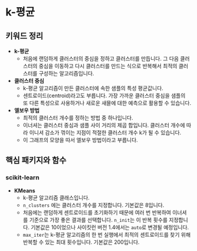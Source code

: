 # k-평균

## 키워드 정리

- **k-평균**
  - 처음에 랜덤하게 클러스터의 중심을 정하고 클러스터를 만듭니다. 그 다음 클러스터의 중심을 이동하고 다시 클러스터를 만드는 식으로 반복해서 최적의 클러스터를 구성하는 알고리즘입니다.
- **클러스터 중심**
  - k-평균 알고리즘이 만든 클러스터에 속한 샘플의 특성 평균값니다.
  - 센트로이드(centroid)라고도 부릅니다. 가장 가까운 클러스터 중심을 샘플의 또 다른 특성으로 사용하거나 새로운 새믈에 대한 예측으로 활용할 수 있습니다.
- **엘보우 방법**
  - 최적의 클러스터 개수를 정하는 방법 중 하나입니다.
  - 이너셔는 클러스터 중심과 샘플 사이 거리의 제곱 합입니다. 클러스터 개수에 따라 이니셔 감소가 꺾이는 지점이 적절한 클러스터 개수 k가 될 수 있습니다.
  - 이 그래프의 모양을 따서 엘보우 방법이라고 부릅니다.

## 핵심 패키지와 함수

### scikit-learn

- **KMeans**
  - k-평균 알고리즘 클래스입니다.
  - `n_clusters` 에는 클러스터 개수를 지정합니다. 기본값은 8입니다.
  - 처음에는 랜덤하게 센트로이드를 초기화하기 때문에 여러 번 반복하여 이너셔를 기준으로 가장 좋은 결과를 선택합니다. `n_init`는 이 반복 횟수를 지정합니다. 기본값은 10이었으나 사이킷런 버전 1.4에서는 `auto`로 변경될 예정입니다.
  - `max_iter`는 k-평균 알고리즘의 한 번 실행에서 최적의 센트로이드를 찾기 위해 반복할 수 있는 최대 횟수입니다. 기본값은 200입니다.



